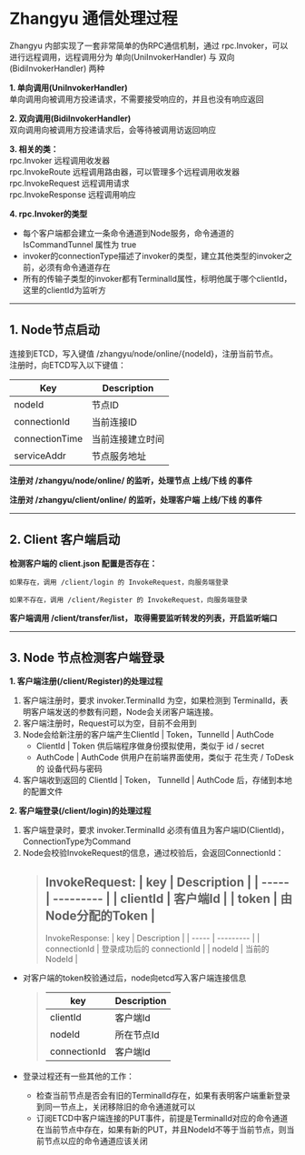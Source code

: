# Zhangyu 通信处理过程

Zhangyu 内部实现了一套非常简单的伪RPC通信机制，通过 rpc.Invoker，可以进行远程调用，远程调用分为 单向(UniInvokerHandler) 与 双向(BidiInvokerHandler) 两种</br>

**1. 单向调用(UniInvokerHandler)**</br>
单向调用向被调用方投递请求，不需要接受响应的，并且也没有响应返回

**2. 双向调用(BidiInvokerHandler)**</br>
双向调用向被调用方投递请求后，会等待被调用访返回响应

**3. 相关的类：** </br>
rpc.Invoker 远程调用收发器 </br>
rpc.InvokeRoute 远程调用路由器，可以管理多个远程调用收发器 </br>
rpc.InvokeRequest 远程调用请求 </br>
rpc.InvokeResponse 远程调用响应

**4. rpc.Invoker的类型**</br>
* 每个客户端都会建立一条命令通道到Node服务，命令通道的 IsCommandTunnel 属性为 true
* invoker的connectionType描述了invoker的类型，建立其他类型的invoker之前，必须有命令通道存在
* 所有的传输子类型的invoker都有TerminalId属性，标明他属于哪个clientId，这里的clientId为监听方
---

## 1. Node节点启动

连接到ETCD，写入键值 /zhangyu/node/online/{nodeId}，注册当前节点。</br>
注册时，向ETCD写入以下键值：

| Key            | Description      |
| -------------- | ---------------- |
| nodeId         | 节点ID           |
| connectionId   | 当前连接ID       |
| connectionTime | 当前连接建立时间 |
| serviceAddr    | 节点服务地址     |

**注册对 /zhangyu/node/online/ 的监听，处理节点 上线/下线 的事件**

**注册对 /zhangyu/client/online/ 的监听，处理客户端 上线/下线 的事件**

---

## 2. Client 客户端启动

**检测客户端的 client.json 配置是否存在：**

    如果存在，调用 /client/login 的 InvokeRequest，向服务端登录

    如果不存在，调用 /client/Register 的 InvokeRequest，向服务端登录

**客户端调用 /client/transfer/list， 取得需要监听转发的列表，开启监听端口**

---

## 3. Node 节点检测客户端登录

**1. 客户端注册(/client/Register)的处理过程**
1. 客户端注册时，要求 invoker.TerminalId 为空，如果检测到 TerminalId，表明客户端发送的参数有问题，Node会关闭客户端连接。
2. 客户端注册时，Request可以为空，目前不会用到
3. Node会给新注册的客户端产生ClientId | Token，TunnelId | AuthCode
   * ClientId | Token 供后端程序做身份摸拟使用，类似于 id / secret
   * AuthCode | AuthCode 供用户在前端界面使用，类似于 花生壳 / ToDesk 的 设备代码与密码
4. 客户端收到返回的 ClientId | Token， TunnelId | AuthCode 后，存储到本地的配置文件

**2. 客户端登录(/client/login)的处理过程**
1. 客户端登录时，要求 invoker.TerminalId 必须有值且为客户端ID(ClientId)，ConnectionType为Command
2. Node会校验InvokeRequest的信息，通过校验后，会返回ConnectionId：
    >    InvokeRequest:
    >    | key | Description |
    >    | ----- | --------- |
    >    | clientId   | 客户端Id |
    >    | token   | 由Node分配的Token |
    >   ---
    >    InvokeResponse:
    >    | key | Description |
    >    | ----- | --------- |
    >    | connectionId   | 登录成功后的 connectionId |
    >    | nodeId   | 当前的NodeId     |

* 对客户端的token校验通过后，node向etcd写入客户端连接信息
    >    | key | Description |
    >    | ----- | --------- |
    >    | clientId   | 客户端Id |
    >    | nodeId   | 所在节点Id |
    >    | connectionId | 客户端Id |

* 登录过程还有一些其他的工作：
    * 检查当前节点是否会有旧的TerminalId存在，如果有表明客户端重新登录到同一节点上，关闭移除旧的命令通道就可以
    * 订阅ETCD中客户端连接的PUT事件，前提是TerminalId对应的命令通道在当前节点中存在，如果有新的PUT，并且NodeId不等于当前节点，则当前节点以应的命令通道应该关闭
    
